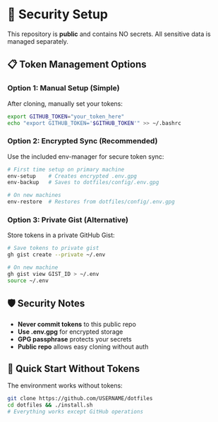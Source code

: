 # 🔐 Security Setup

This repository is **public** and contains NO secrets. All sensitive data is managed separately.

## 📋 Token Management Options

### Option 1: Manual Setup (Simple)
After cloning, manually set your tokens:
```bash
export GITHUB_TOKEN="your_token_here"
echo "export GITHUB_TOKEN='$GITHUB_TOKEN'" >> ~/.bashrc
```

### Option 2: Encrypted Sync (Recommended)
Use the included env-manager for secure token sync:
```bash
# First time setup on primary machine
env-setup    # Creates encrypted .env.gpg
env-backup   # Saves to dotfiles/config/.env.gpg

# On new machines
env-restore  # Restores from dotfiles/config/.env.gpg
```

### Option 3: Private Gist (Alternative)
Store tokens in a private GitHub Gist:
```bash
# Save tokens to private gist
gh gist create --private ~/.env

# On new machine
gh gist view GIST_ID > ~/.env
source ~/.env
```

## 🛡️ Security Notes

- **Never commit tokens** to this public repo
- **Use .env.gpg** for encrypted storage
- **GPG passphrase** protects your secrets
- **Public repo** allows easy cloning without auth

## 🚀 Quick Start Without Tokens

The environment works without tokens:
```bash
git clone https://github.com/USERNAME/dotfiles
cd dotfiles && ./install.sh
# Everything works except GitHub operations
```